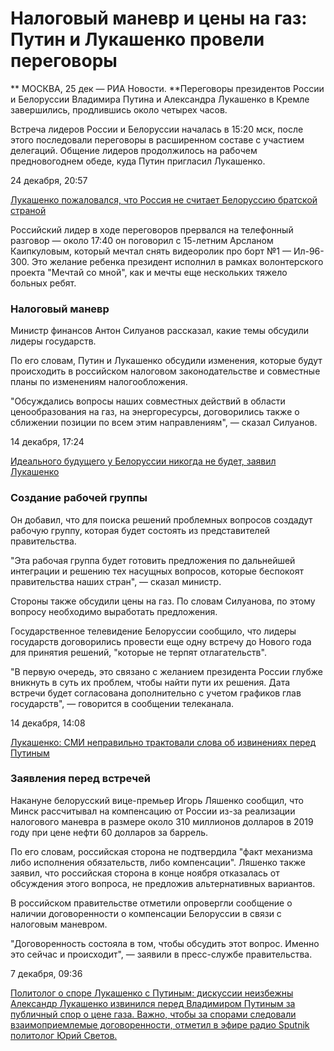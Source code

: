Налоговый маневр и цены на газ: Путин и Лукашенко провели переговоры
====================================================================



** МОСКВА, 25 дек — РИА Новости. **Переговоры президентов России и Белоруссии Владимира Путина и Александра Лукашенко в Кремле завершились, продлившись около четырех часов.

Встреча лидеров России и Белоруссии началась в 15:20 мск, после этого последовали переговоры в расширенном составе с участием делегаций. Общение лидеров продолжилось на рабочем предновогоднем обеде, куда Путин пригласил Лукашенко.

24 декабря, 20:57

[ Лукашенко пожаловался, что Россия не считает Белоруссию братской страной ](/20181224/1548613671.html)

Российский лидер в ходе переговоров прервался на телефонный разговор — около 17:40 он поговорил с 15-летним Арсланом Каипкуловым, который мечтал снять видеоролик про борт №1 — Ил-96-300. Это желание ребенка президент исполнил в рамках волонтерского проекта "Мечтай со мной", как и мечты еще нескольких тяжело больных ребят.

### Налоговый маневр

Министр финансов Антон Силуанов рассказал, какие темы обсудили лидеры государств.

По его словам, Путин и Лукашенко обсудили изменения, которые будут происходить в российском налоговом законодательстве и совместные планы по изменениям налогообложения.

"Обсуждались вопросы наших совместных действий в области ценообразования на газ, на энергоресурсы, договорились также о сближении позиции по всем этим направлениям", — сказал Силуанов.

14 декабря, 17:24

[ Идеального будущего у Белоруссии никогда не будет, заявил Лукашенко ](/20181214/1548006593.html)

### Создание рабочей группы

Он добавил, что для поиска решений проблемных вопросов создадут рабочую группу, которая будет состоять из представителей правительства.

"Эта рабочая группа будет готовить предложения по дальнейшей интеграции и решению тех насущных вопросов, которые беспокоят правительства наших стран", — сказал министр.

Стороны также обсудили цены на газ. По словам Силуанова, по этому вопросу необходимо выработать предложения.

Государственное телевидение Белоруссии сообщило, что лидеры государств договорились провести еще одну встречу до Нового года для принятия решений, "которые не терпят отлагательств".

"В первую очередь, это связано с желанием президента России глубже вникнуть в суть их проблем, чтобы найти пути их решения. Дата встречи будет согласована дополнительно с учетом графиков глав государств", — говорится в сообщении телеканала.

14 декабря, 14:08

[ Лукашенко: СМИ неправильно трактовали слова об извинениях перед Путиным ](/20181214/1547989466.html)

### Заявления перед встречей

Накануне белорусский вице-премьер Игорь Ляшенко сообщил, что Минск рассчитывал на компенсацию от России из-за реализации налогового маневра в размере около 310 миллионов долларов в 2019 году при цене нефти 60 долларов за баррель.

По его словам, российская сторона не подтвердила "факт механизма либо исполнения обязательств, либо компенсации". Ляшенко также заявил, что российская сторона в конце ноября отказалась от обсуждения этого вопроса, не предложив альтернативных вариантов.

В российском правительстве отметили опровергли сообщение о наличии договоренности о компенсации Белоруссии в связи с налоговым маневром.

"Договоренность состояла в том, чтобы обсудить этот вопрос. Именно это сейчас и происходит", — заявили в пресс-службе правительства.

7 декабря, 09:36

[ Политолог о споре Лукашенко с Путиным: дискуссии неизбежны Александр Лукашенко извинился перед Владимиром Путиным за публичный спор о цене газа. Важно, чтобы за спорами следовали взаимоприемлемые договоренности, отметил в эфире радио Sputnik политолог Юрий Светов. ](/20181207/1547572880.html)